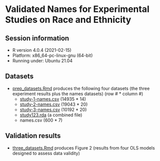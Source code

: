 # Validated Names for Experimental Studies on Race and Ethnicity

## Session information 

* R version 4.0.4 (2021-02-15)
* Platform: x86_64-pc-linux-gnu (64-bit)
* Running under: Ubuntu 21.04

## Datasets

* [prep_datasets.Rmd](https://github.com/jaeyk/validated_names/blob/main/code/prep_datasets.Rmd) produces the following four datasets (the three experiment results plus the names datasets) (row # * column #)
  * [study-1-names.csv](https://github.com/jaeyk/validated_names/blob/main/data_outputs/study-1-names.csv) (14935 * 14) 
  * [study-2-names.csv](https://github.com/jaeyk/validated_names/blob/main/data_outputs/study-2-names.csv) (19043 * 20)
  * [study-3-names.csv](https://github.com/jaeyk/validated_names/blob/main/data_outputs/study-3-names.csv) (10192 * 20)
  * [study123.rda](https://github.com/jaeyk/validated_names/blob/main/data_outputs/study123.rda) (a combined file) 
  * names.csv (600 * 7)

## Validation results

* [three_datasets.Rmd](https://github.com/jaeyk/validated_names/blob/main/code/three_datasets.Rmd) produces Figure 2 (results from four OLS models designed to assess data validity)
